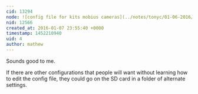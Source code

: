 ```yaml
---
cid: 13294
node: ![config file for kits mobius cameras](../notes/tonyc/01-06-2016/config-file-for-kits-mobius-cameras)
nid: 12566
created_at: 2016-01-07 23:55:40 +0000
timestamp: 1452210940
uid: 4
author: mathew
---
```


Sounds good to me.  

If there are other configurations that people will want without learning how to edit the config file, they could go on the SD card in a folder of alternate settings. 
